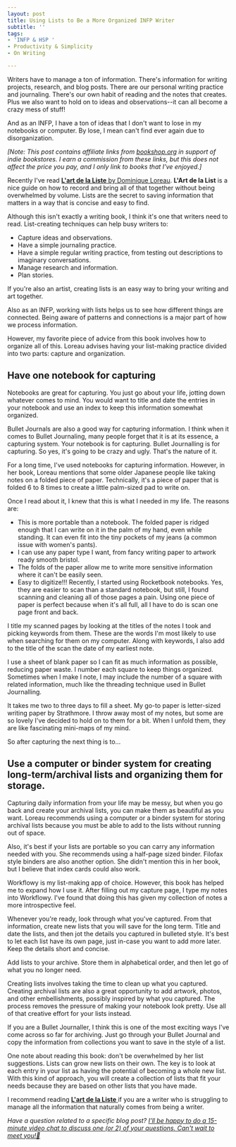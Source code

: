 ```yaml
---
layout: post
title: Using Lists to Be a More Organized INFP Writer
subtitle: ''
tags:
- 'INFP & HSP '
- Productivity & Simplicity
- On Writing

---
```

Writers have to manage a ton of information. There's information for writing projects, research, and blog posts. There are our personal writing practice and journaling. There's our own habit of reading and the notes that creates. Plus we also want to hold on to ideas and observations--it can all become a crazy mess of stuff!

And as an INFP, I have a ton of ideas that I don't want to lose in my notebooks or computer. By lose, I mean can't find ever again due to disorganization.

_\[Note: This post contains affiliate links from_ [_bookshop.org_](https://bookshop.org) _in support of indie bookstores. I earn a commission from these links, but this does not affect the price you pay, and I only link to books that I've enjoyed.\]_

Recently I've read [**L'art de la Liste** by Dominique Loreau](https://bookshop.org/a/8232/9781409182917). **L'Art de la List** is a nice guide on how to record and bring all of that together without being overwhelmed by volume. Lists are the secret to saving information that matters in a way that is concise and easy to find.

Although this isn't exactly a writing book, I think it's one that writers need to read. List-creating techniques can help busy writers to:

* Capture ideas and observations.
* Have a simple journaling practice.
* Have a simple regular writing practice, from testing out descriptions to imaginary conversations.
* Manage research and information.
* Plan stories.

If you're also an artist, creating lists is an easy way to bring your writing and art together.

Also as an INFP, working with lists helps us to see how different things are connected. Being aware of patterns and connections is a major part of how we process information.

However, my favorite piece of advice from this book involves how to organize all of this. Loreau advises having your list-making practice divided into two parts: capture and organization.

## Have one notebook for capturing

Notebooks are great for capturing. You just go about your life, jotting down whatever comes to mind. You would want to title and date the entries in your notebook and use an index to keep this information somewhat organized.

Bullet Journals are also a good way for capturing information. I think when it comes to Bullet Journaling, many people forget that it is at its essence, a capturing system. Your notebook is for capturing. Bullet Journalling is for capturing. So yes, it's going to be crazy and ugly. That's the nature of it.

For a long time, I've used notebooks for capturing information. However, in her book, Loreau mentions that some older Japanese people like taking notes on a folded piece of paper. Technically, it's a piece of paper that is folded 6 to 8 times to create a little palm-sized pad to write on.

Once I read about it, I knew that this is what I needed in my life. The reasons are:

* This is more portable than a notebook. The folded paper is ridged enough that I can write on it in the palm of my hand, even while standing. It can even fit into the tiny pockets of my jeans (a common issue with women's pants).
* I can use any paper type I want, from fancy writing paper to artwork ready smooth bristol.
* The folds of the paper allow me to write more sensitive information where it can't be easily seen.
* Easy to digitize!!! Recently, I started using Rocketbook notebooks. Yes, they are easier to scan than a standard notebook, but still, I found scanning and cleaning all of those pages a pain. Using one piece of paper is perfect because when it's all full, all I have to do is scan one page front and back.

I title my scanned pages by looking at the titles of the notes I took and picking keywords from them. These are the words I'm most likely to use when searching for them on my computer. Along with keywords, I also add to the title of the scan the date of my earliest note.

I use a sheet of blank paper so I can fit as much information as possible, reducing paper waste. I number each square to keep things organized. Sometimes when I make I note, I may include the number of a square with related information, much like the threading technique used in Bullet Journalling.

It takes me two to three days to fill a sheet. My go-to paper is letter-sized writing paper by Strathmore. I throw away most of my notes, but some are so lovely I've decided to hold on to them for a bit. When I unfold them, they are like fascinating mini-maps of my mind.

So after capturing the next thing is to...

## Use a computer or binder system for creating long-term/archival lists and organizing them for storage.

Capturing daily information from your life may be messy, but when you go back and create your archival lists, you can make them as beautiful as you want. Loreau recommends using a computer or a binder system for storing archival lists because you must be able to add to the lists without running out of space.

Also, it's best if your lists are portable so you can carry any information needed with you. She recommends using a half-page sized binder. Filofax style binders are also another option. She didn't mention this in her book, but I believe that index cards could also work.

Workflowy is my list-making app of choice. However, this book has helped me to expand how I use it. After filling out my capture page, I type my notes into Workflowy. I've found that doing this has given my collection of notes a more introspective feel.

Whenever you're ready, look through what you've captured. From that information, create new lists that you will save for the long term. Title and date the lists, and then jot the details you captured in bulleted style. It's best to let each list have its own page, just in-case you want to add more later. Keep the details short and concise.

Add lists to your archive. Store them in alphabetical order, and then let go of what you no longer need.

Creating lists involves taking the time to clean up what you captured. Creating archival lists are also a great opportunity to add artwork, photos, and other embellishments, possibly inspired by what you captured. The process removes the pressure of making your notebook look pretty. Use all of that creative effort for your lists instead.

If you are a Bullet Journaller, I think this is one of the most exciting ways I've come across so far for archiving. Just go through your Bullet Journal and copy the information from collections you want to save in the style of a list.

One note about reading this book: don't be overwhelmed by her list suggestions. Lists can grow new lists on their own. The key is to look at each entry in your list as having the potential of becoming a whole new list. With this kind of approach, you will create a collection of lists that fit your needs because they are based on other lists that you have made.

I recommend reading [**L'art de la Liste** ](https://bookshop.org/a/8232/9781409182917)if you are a writer who is struggling to manage all the information that naturally comes from being a writer.

*Have a question related to a specific blog post? [I'll be happy to do a 15-minute video chat to discuss one (or 2) of your questions. Can't wait to meet you!🙂](https://www.buymeacoffee.com/arcadiapage/e/1001)*